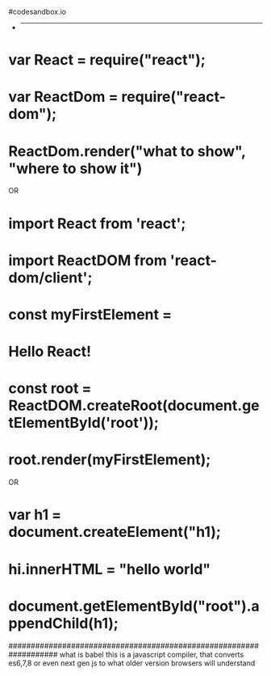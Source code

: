 #codesandbox.io

- ***

# var React = require("react");

# var ReactDom = require("react-dom");

# ReactDom.render("what to show", "where to show it")

OR

# import React from 'react';

# import ReactDOM from 'react-dom/client';

# const myFirstElement = <h1>Hello React!</h1>

# const root = ReactDOM.createRoot(document.getElementById('root'));

# root.render(myFirstElement);

OR

# var h1 = document.createElement("h1);

# hi.innerHTML = "hello world"

# document.getElementById("root").appendChild(h1);

###################################################################
what is babel
this is a javascript compiler, that converts es6,7,8 or even next gen js to what older version browsers will understand
